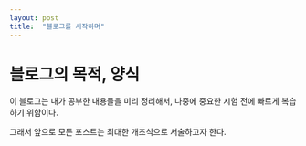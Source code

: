 ```yaml
---
layout: post
title:  "블로그를 시작하며"
---
```

# 블로그의 목적, 양식

이 블로그는 내가 공부한 내용들을 미리 정리해서, 나중에 중요한 시험 전에 빠르게 복습하기 위함이다. 

그래서 앞으로 모든 포스트는 최대한 개조식으로 서술하고자 한다.

